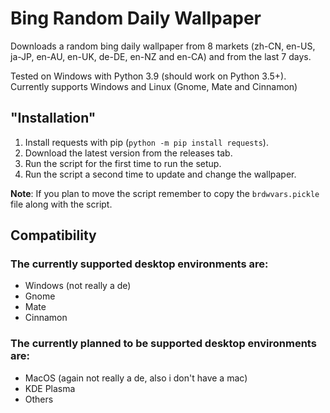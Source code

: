 
# Bing Random Daily Wallpaper 
Downloads a random bing daily wallpaper from 8 markets (zh-CN, en-US, ja-JP, en-AU, en-UK, de-DE, en-NZ and en-CA) and from the last 7 days.

Tested on Windows with Python 3.9 (should work on Python 3.5+).
Currently supports Windows and Linux (Gnome, Mate and Cinnamon)

## "Installation"
1. Install requests with pip (`python -m pip install requests`). 
2. Download the latest version from the releases tab.
3. Run the script for the first time to run the setup.
4. Run the script a second time to update and change the wallpaper.

**Note**: If you plan to move the script remember to copy the `brdwvars.pickle` file along with the script.

## Compatibility
### The currently supported desktop environments are:
 - Windows (not really a de)
 - Gnome
 -	Mate
 - Cinnamon

### The currently planned to be supported desktop environments are:

-	MacOS (again not really a de, also i don't have a mac)
- KDE Plasma
-	Others
